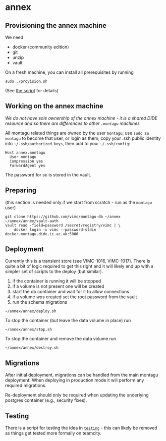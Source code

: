 # annex

## Provisioning the annex machine

We need

* docker (community edition)
* git
* unzip
* vault

On a fresh machine, you can install all prerequisites by running

```
sudo ./provision.sh
```

(See [the script](provision.sh) for details)

## Working on the annex machine

*We do not have sole ownership of the annex machine - it is a shared DIDE*
*resource and so there are differences to other `.montagu` machines*

All montagu related things are owned by the user `montagu`; use 
`sudo su montagu` to become that user, or login as them; copy your .ssh public 
identity into `~/.ssh/authorized_keys`, then add to your `~/.ssh/config`:

```
Host annex.montagu
  User montagu
  Compression yes
  ForwardAgent yes
```

The password for su is stored in the vault.

## Preparing

(this section is needed only if we start from scratch - run as the `montagu` user)

```
git clone https://github.com/vimc/montagu-db ~/annex
~/annex/annex/vault-auth
vault read -field=password /secret/registry/vimc | \
    docker login -u vimc --password-stdin docker.montagu.dide.ic.ac.uk:5000
```

## Deployment

Currently this is a transient store (see VIMC-1016, VIMC-1017).  There is quite
a bit of logic required to get this right and it will likely end up with a
simpler set of scripts to the deploy (but similar).

1. if the container is running it will be stopped
1. if a volume is not present one will be created
1. start the db container and wait for it to allow connections
1. if a volume _was_ created set the root password from the vault
1. run the schema migrations

```
~/annex/annex/deploy.sh
```

To stop the container (but leave the data volume in place) run

```
~/annex/annex/stop.sh
```

To stop the container and remove the data volume run

```
~/annex/annex/destroy.sh
```

## Migrations

After initial deployment, migrations can be handled from the main montagu
deployment. When deploying in production mode it will perform any required
migrations.

Re-deployment should only be required when updating the underlying postgres
container (e.g., security fixes).

## Testing

There is a script for testing the idea in [`testing`](testing) - this can likely
be removed as things get tested more formally on teamcity.
